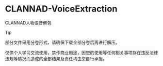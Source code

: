 # CLANNAD-VoiceExtraction
CLANNAD人物语音解包

> [!TIP]
> 部分文件采用分卷形式，请确保下载全部分卷后再进行解压。

仅供个人学习交流使用，禁作商业用途，因您的使用等任何相关事项存在违反法律法规等情况而造成的全部结果及责任均由您自行承担。
